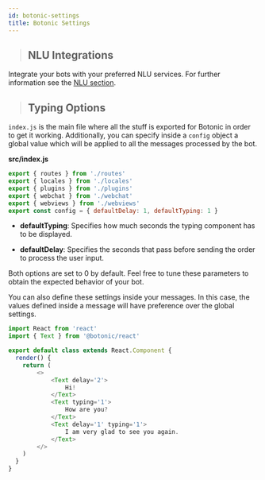 ```yaml
---
id: botonic-settings
title: Botonic Settings
---
```



>## NLU Integrations
Integrate your bots with your preferred NLU services. For further information see the [<u>NLU section</u>](/plugins/plugin-nlu).

>## Typing Options

`index.js` is the main file where all the stuff is exported for Botonic in order to get it working. 
Additionally, you can specify inside a `config` object a global value which will be applied to all the messages processed by the bot.

**src/index.js**
```javascript
export { routes } from './routes'
export { locales } from './locales'
export { plugins } from './plugins'
export { webchat } from './webchat'
export { webviews } from './webviews'
export const config = { defaultDelay: 1, defaultTyping: 1 }
```

* **defaultTyping**: Specifies how much seconds the typing component has to be displayed.
- **defaultDelay**: Specifies the seconds that pass before sending the order to process the user input.

Both options are set to 0 by default. Feel free to tune these parameters to obtain the expected behavior of your bot.

You can also define these settings inside your messages. In this case, the values defined inside a message will have preference over the global settings.

```javascript
import React from 'react'
import { Text } from '@botonic/react'

export default class extends React.Component {
  render() {
    return (
        <>
            <Text delay='2'>
                Hi!
            </Text>
            <Text typing='1'>
                How are you?
            </Text>
            <Text delay='1' typing='1'>
                I am very glad to see you again.
            </Text>
        </>
    )
  }
}
```
